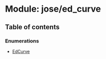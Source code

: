 # Module: jose/ed\_curve

## Table of contents

### Enumerations

- [EdCurve](../enums/jose_ed_curve.EdCurve.md)
